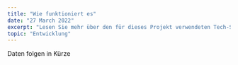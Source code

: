 ```yaml
---
title: "Wie funktioniert es"
date: "27 March 2022"
excerpt: "Lesen Sie mehr über den für dieses Projekt verwendeten Tech-Stack"
topic: "Entwicklung"
---
```


Daten folgen in Kürze
